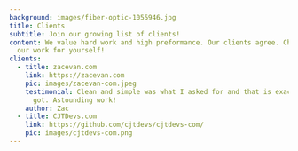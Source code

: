 ```yaml
---
background: images/fiber-optic-1055946.jpg
title: Clients
subtitle: ​​Join our growing list of clients!
content: We value hard work and high preformance. Our clients agree. Check out
  our work for yourself!
clients:
  - title: zacevan.com
    link: https://zacevan.com
    pic: images/zacevan-com.jpeg
    testimonial: Clean and simple was what I asked for and that is exactly what I
      got. Astounding work!
    author: Zac
  - title: CJTDevs.com
    link: https://github.com/cjtdevs/cjtdevs-com/
    pic: images/cjtdevs-com.png
---
```

